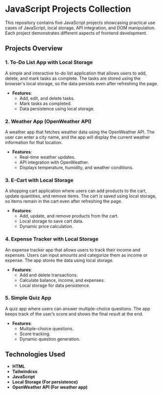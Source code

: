 # JavaScript Projects Collection

This repository contains five JavaScript projects showcasing practical use cases of JavaScript, local storage, API integration, and DOM manipulation. Each project demonstrates different aspects of frontend development.

## Projects Overview

### 1. To-Do List App with Local Storage
A simple and interactive to-do list application that allows users to add, delete, and mark tasks as complete. The tasks are stored using the browser's local storage, so the data persists even after refreshing the page.

- **Features**:
  - Add, edit, and delete tasks.
  - Mark tasks as completed.
  - Data persistence using local storage.

### 2. Weather App (OpenWeather API)
A weather app that fetches weather data using the OpenWeather API. The user can enter a city name, and the app will display the current weather information for that location.

- **Features**:
  - Real-time weather updates.
  - API integration with OpenWeather.
  - Displays temperature, humidity, and weather conditions.

### 3. E-Cart with Local Storage
A shopping cart application where users can add products to the cart, update quantities, and remove items. The cart is saved using local storage, so items remain in the cart even after refreshing the page.

- **Features**:
  - Add, update, and remove products from the cart.
  - Local storage to save cart data.
  - Dynamic price calculation.

### 4. Expense Tracker with Local Storage
An expense tracker app that allows users to track their income and expenses. Users can input amounts and categorize them as income or expense. The app stores the data using local storage.

- **Features**:
  - Add and delete transactions.
  - Calculate balance, income, and expenses.
  - Local storage for data persistence.

### 5. Simple Quiz App
A quiz app where users can answer multiple-choice questions. The app keeps track of the user’s score and shows the final result at the end.

- **Features**:
  - Multiple-choice questions.
  - Score tracking.
  - Dynamic question generation.

## Technologies Used

- **HTML**
- **Tailwindcss**
- **JavaScript**
- **Local Storage (For persistence)**
- **OpenWeather API (For weather app)**
